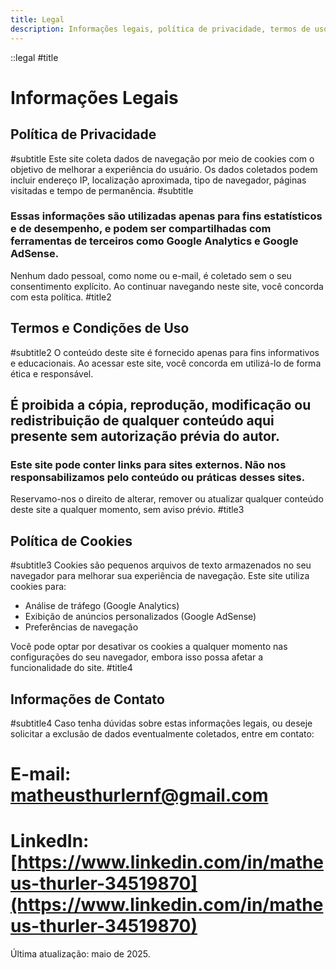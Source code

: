 ```yaml
---
title: Legal
description: Informações legais, política de privacidade, termos de uso e detalhes de contato para o uso adequado e transparência deste site.
---
```


::legal
#title
# Informações Legais

## Política de Privacidade
#subtitle
Este site coleta dados de navegação por meio de cookies com o objetivo de melhorar a experiência do usuário. Os dados coletados podem incluir endereço IP, localização aproximada, tipo de navegador, páginas visitadas e tempo de permanência.
#subtitle
### Essas informações são utilizadas apenas para fins estatísticos e de desempenho, e podem ser compartilhadas com ferramentas de terceiros como Google Analytics e Google AdSense.


Nenhum dado pessoal, como nome ou e-mail, é coletado sem o seu consentimento explícito. Ao continuar navegando neste site, você concorda com esta política.
#title2
## Termos e Condições de Uso
#subtitle2
O conteúdo deste site é fornecido apenas para fins informativos e educacionais. Ao acessar este site, você concorda em utilizá-lo de forma ética e responsável.
## É proibida a cópia, reprodução, modificação ou redistribuição de qualquer conteúdo aqui presente sem autorização prévia do autor.

### Este site pode conter links para sites externos. Não nos responsabilizamos pelo conteúdo ou práticas desses sites.

Reservamo-nos o direito de alterar, remover ou atualizar qualquer conteúdo deste site a qualquer momento, sem aviso prévio.
#title3
## Política de Cookies
#subtitle3
Cookies são pequenos arquivos de texto armazenados no seu navegador para melhorar sua experiência de navegação. Este site utiliza cookies para:

- Análise de tráfego (Google Analytics)
- Exibição de anúncios personalizados (Google AdSense)
- Preferências de navegação

Você pode optar por desativar os cookies a qualquer momento nas configurações do seu navegador, embora isso possa afetar a funcionalidade do site.
#title4
## Informações de Contato

#subtitle4
Caso tenha dúvidas sobre estas informações legais, ou deseje solicitar a exclusão de dados eventualmente coletados, entre em contato:

# **E-mail:** matheusthurlernf@gmail.com  

# **LinkedIn:** [https://www.linkedin.com/in/matheus-thurler-34519870](https://www.linkedin.com/in/matheus-thurler-34519870)



Última atualização: maio de 2025.

